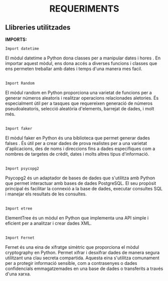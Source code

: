 # <p align="center"> REQUERIMENTS </p>

Llibreries utilitzades
------------
**IMPORTS:**

```
Import datetime
```
El mòdul datetime a Python dona classes per a manipular dates i hores . En importar aquest mòdul, ens dona accés a diverses funcions i classes que ens permeten treballar amb dates i temps d'una manera mes facil.
<br> </br>

```
Import Random
```
El mòdul random en Python proporciona una varietat de funcions per a generar números aleatoris i realitzar operacions relacionades aletories. És especialment útil per a tasques que requereixen generació de números pseudoaleatoris, selecció aleatòria d'elements, barrejat de dades, i molt més.
<br> </br>

```
Import faker
```
El mòdul faker en Python és una biblioteca que permet generar dades falses . És  útil per a crear dades de prova realistes per a una varietat d'aplicacions, des de noms i direccions fins a dades específiques com a nombres de targetes de crèdit, dates i molts altres tipus d'informació.
<br> </br>

```
Import psycopg2
```
Psycopg2 és un adaptador de bases de dades que s'utilitza amb Python que permet interactuar amb bases de dades PostgreSQL. El seu propòsit principal és facilitar la connexió a la base de dades, executar consultes SQL i manejar els resultats de les consultes.
<br> </br>

```
Import etree
```
ElementTree és un mòdul en Python que implementa una API simple i eficient per a analitzar i crear dades XML.
<br> </br>

```
Import Fernet
```
Fernet és una eina de xifratge simètric que proporciona el mòdul cryptography en Python. Permet xifrar i desxifrar dades de manera segura utilitzant una clau secreta compartida. Aquesta eina s'utilitza comunament per a protegir informació sensible, com a contrasenyes o dades confidencials emmagatzemades en una base de dades o transferits a través d'una xarxa.
